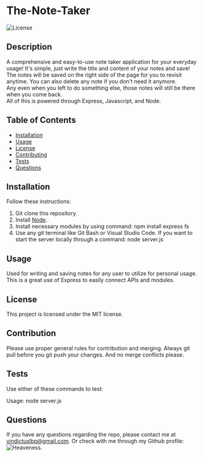 # The-Note-Taker

![License](https://img.shields.io/badge/license-MIT-brightgreen.svg)

## Description
A comprehensive and easy-to-use note taker application for your everyday usage! It's simple, just write the title and content of your notes and save! <br>
The notes will be saved on the right side of the page for you to revisit anytime. You can also delete any note if you don't need it anymore. <br>
Any even when you left to do something else, those notes will still be there when you come back. <br>
All of this is powered through Express, Javascript, and Node. <br>
  
## Table of Contents
- [Installation](#installation)
- [Usage](#usage)
- [License](#license)
- [Contributing](#contribution)
- [Tests](#tests)
- [Questions](#questions)
  
## Installation
Follow these instructions: <br>
1. Git clone this repository. <br>
2. Install [Node](https://nodejs.org/en). <br>
3. Install necessary modules by using command: npm install express fs <br>
4. Use any git terminal like Git Bash or Visual Studio Code. If you want to start the server locally through a command: node server.js <br>
  
## Usage
Used for writing and saving notes for any user to utilize for personal usage. This is a great use of Express to easily connect APIs and modules. <br>
  
## License
This project is licensed under the MIT license. <br>
  
## Contribution
Please use proper general rules for contribution and merging. Always git pull before you git push your changes. And no merge conflicts please. <br>
  
## Tests
Use either of these commands to test:

Usage: node server.js
  
## Questions
If you have any questions regarding the repo, please contact me at vindictuslbp@gmail.com. Or check with me through my Github profile: ![Heaveness](https://github.com/Heaveness). <br>
